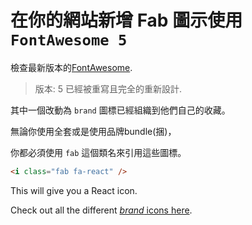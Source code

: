 # 在你的網站新增 Fab 圖示使用 `FontAwesome 5`

檢查最新版本的[FontAwesome](https://fontawesome.com/).

> 版本: 5 已經被重寫且完全的重新設計.

其中一個改動為 `brand` 圖標已經組織到他們自己的收藏。

無論你使用全套或是使用品牌bundle(捆)，

你都必須使用 `fab` 這個類名來引用這些圖標。

```html
<i class="fab fa-react" />
```

This will give you a React icon.

Check out all the different [_brand_ icons
here](https://fontawesome.com/icons?d=gallery&s=brands).
